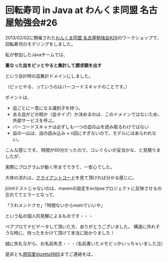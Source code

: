 回転寿司 in Java at わんくま同盟 名古屋勉強会#26
======================

2013/02/02に開催された[わんくま同盟 名古屋勉強会#26](http://www.wankuma.com/seminar/20130202nagoya26/ "わんくま同盟")のワークショップで、回転寿司のモデリングをしました。

私が参加したJavaチームでは、

**重なった皿をピッとやると集計して請求額を出す**

という会計時の皿集計ドメインにしました。

（ピッとやる、っていうのはバーコードスキャナのことです。）


ポイントは、

* 皿ごとに一意になる識別子を持つ。 
* ある皿がどの柄か（皿タイプ）か決めるのは、このドメインではないため、外部サービスを呼ぶ。
* バーコードスキャナは必ずしも一つの皿の山を読み取るわけではない
* 皿の一山は、皿の読み込み × n回にすぎないので、モデルにはあらわれない。

こんな感じです。
時間が60分だったので、コレぐらいが妥当かな、と見積りましたが、

実際にプログラムが動く所までできて、一安心でした。

大体の流れは、[クライアントコード](https://github.com/tomochikahara/wankuma_nagoya26_kaiten_zushi/blob/master/src/test/java/com/wankuma/nagoya26/kaiten_zushi/Test.java "Test.java")を見て頂ければ分かる感じに。

jUnitテストじゃないのは、mavenの設定をeclipseプロジェクトに反映させるの忘れててエラーとなって、

「うわメンドクセ」「時間ないからmainでいいや」

という私の個人的見解によるものです・・・


ペアプロでナビゲータして頂いた方、ありがとうございました。
横道に外れそうな時に、待ったをかけて頂けて本当に助かりました！


誠に失礼ながら、お名前失念・・・（名前書いたメモどっかいっちゃいました泣）


是非とも[原知愛@zetta1985](https://twitter.com/zetta1985 "twitter")までご連絡をば。
